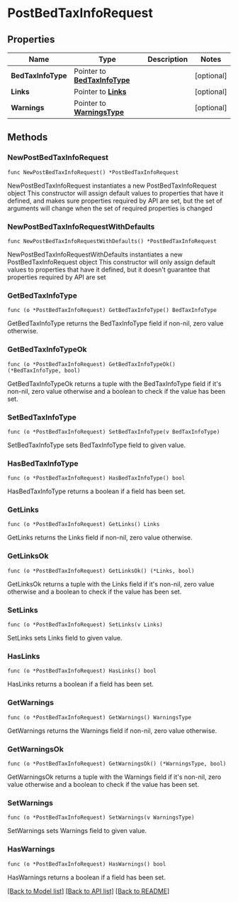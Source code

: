 # PostBedTaxInfoRequest

## Properties

Name | Type | Description | Notes
------------ | ------------- | ------------- | -------------
**BedTaxInfoType** | Pointer to [**BedTaxInfoType**](BedTaxInfoType.md) |  | [optional] 
**Links** | Pointer to [**Links**](Links.md) |  | [optional] 
**Warnings** | Pointer to [**WarningsType**](WarningsType.md) |  | [optional] 

## Methods

### NewPostBedTaxInfoRequest

`func NewPostBedTaxInfoRequest() *PostBedTaxInfoRequest`

NewPostBedTaxInfoRequest instantiates a new PostBedTaxInfoRequest object
This constructor will assign default values to properties that have it defined,
and makes sure properties required by API are set, but the set of arguments
will change when the set of required properties is changed

### NewPostBedTaxInfoRequestWithDefaults

`func NewPostBedTaxInfoRequestWithDefaults() *PostBedTaxInfoRequest`

NewPostBedTaxInfoRequestWithDefaults instantiates a new PostBedTaxInfoRequest object
This constructor will only assign default values to properties that have it defined,
but it doesn't guarantee that properties required by API are set

### GetBedTaxInfoType

`func (o *PostBedTaxInfoRequest) GetBedTaxInfoType() BedTaxInfoType`

GetBedTaxInfoType returns the BedTaxInfoType field if non-nil, zero value otherwise.

### GetBedTaxInfoTypeOk

`func (o *PostBedTaxInfoRequest) GetBedTaxInfoTypeOk() (*BedTaxInfoType, bool)`

GetBedTaxInfoTypeOk returns a tuple with the BedTaxInfoType field if it's non-nil, zero value otherwise
and a boolean to check if the value has been set.

### SetBedTaxInfoType

`func (o *PostBedTaxInfoRequest) SetBedTaxInfoType(v BedTaxInfoType)`

SetBedTaxInfoType sets BedTaxInfoType field to given value.

### HasBedTaxInfoType

`func (o *PostBedTaxInfoRequest) HasBedTaxInfoType() bool`

HasBedTaxInfoType returns a boolean if a field has been set.

### GetLinks

`func (o *PostBedTaxInfoRequest) GetLinks() Links`

GetLinks returns the Links field if non-nil, zero value otherwise.

### GetLinksOk

`func (o *PostBedTaxInfoRequest) GetLinksOk() (*Links, bool)`

GetLinksOk returns a tuple with the Links field if it's non-nil, zero value otherwise
and a boolean to check if the value has been set.

### SetLinks

`func (o *PostBedTaxInfoRequest) SetLinks(v Links)`

SetLinks sets Links field to given value.

### HasLinks

`func (o *PostBedTaxInfoRequest) HasLinks() bool`

HasLinks returns a boolean if a field has been set.

### GetWarnings

`func (o *PostBedTaxInfoRequest) GetWarnings() WarningsType`

GetWarnings returns the Warnings field if non-nil, zero value otherwise.

### GetWarningsOk

`func (o *PostBedTaxInfoRequest) GetWarningsOk() (*WarningsType, bool)`

GetWarningsOk returns a tuple with the Warnings field if it's non-nil, zero value otherwise
and a boolean to check if the value has been set.

### SetWarnings

`func (o *PostBedTaxInfoRequest) SetWarnings(v WarningsType)`

SetWarnings sets Warnings field to given value.

### HasWarnings

`func (o *PostBedTaxInfoRequest) HasWarnings() bool`

HasWarnings returns a boolean if a field has been set.


[[Back to Model list]](../README.md#documentation-for-models) [[Back to API list]](../README.md#documentation-for-api-endpoints) [[Back to README]](../README.md)



